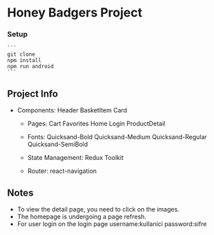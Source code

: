 # Honey Badgers Project

### Setup

    ```
    git clone
    npm install 
    npm run android
    ```
   
## Project Info

 - Components:
       Header
       BasketItem
       Card

   - Pages:
       Cart
       Favorites
       Home
       Login
       ProductDetail

   - Fonts:
       Quicksand-Bold
       Quicksand-Medium
       Quicksand-Regular
       Quicksand-SemiBold

   - State Management:
       Redux Toolkit

   - Router:
       react-navigation

## Notes
   - To view the detail page, you need to click on the images.
   - The homepage is undergoing a page refresh.
   - For user login on the login page username:kullanici password:sifre
